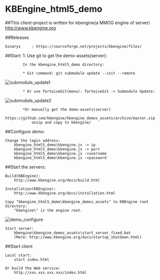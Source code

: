KBEngine_html5_demo
=============

##This client-project is written for kbengine(a MMOG engine of server)
http://www.kbengine.org


##Releases

	binarys		: https://sourceforge.net/projects/kbengine/files/

##Start:
		1: Use git to get the demo-assets(server):

			In the kbengine_html5_demo directory:

			* Git command: git submodule update --init --remote
![submodule_update1](http://www.kbengine.org/assets/img/screenshots/gitbash_submodule.png)

			* Or use TortoiseGit(menu): TortoiseGit -> Submodule Update:
![submodule_update2](http://www.kbengine.org/assets/img/screenshots/unity3d_plugins_submodule_update.jpg)

			*Or manually get the demo-assets(server)
				https://github.com/kbengine/kbengine_demos_assets/archive/master.zip
				unzip and copy to kbengine/




##Configure demo:

	Change the login address:
		kbengine_html5_demo\kbengine.js -> ip
		kbengine_html5_demo\kbengine.js -> port
		kbengine_html5_demo\kbengine.js ->username
		kbengine_html5_demo\kbengine.js ->password

##Start the servers:

	Build(KBEngine):
		http://www.kbengine.org/docs/build.html

	Installation(KBEngine):
		http://www.kbengine.org/docs/installation.html

	Copy "kbengine_html5_demo\kbengine_demos_assets" to KBEngine root directory:
		"kbengine\" is the engine root.

![demo_configure](http://www.kbengine.org/assets/img/screenshots/demo_copy_kbengine.jpg)


	Start server:
		kbengine\kbengine_demos_assets\start_server_fixed.bat
		(More: http://www.kbengine.org/docs/startup_shutdown.html)


##Start client

	Local start:
		start index.html

	Or build the Web service:
		http://xxx.xxx.xxx.xxx/index.html
